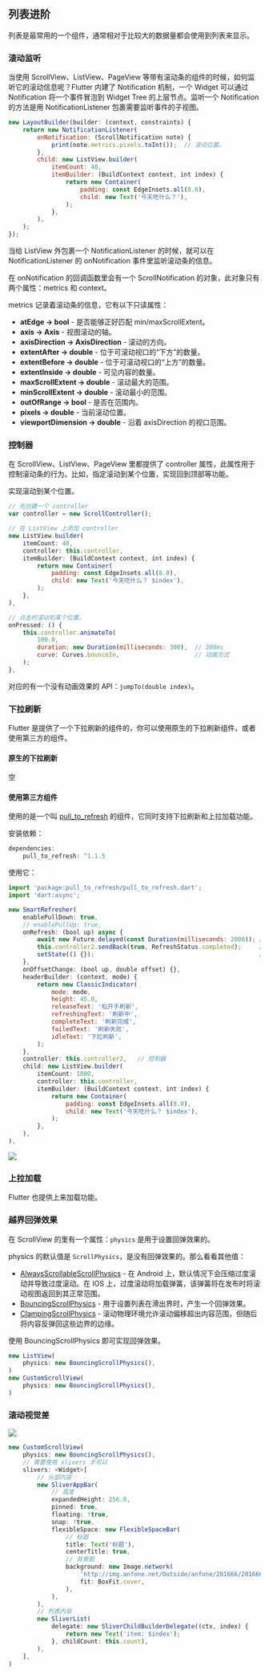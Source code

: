 
## 列表进阶
列表是最常用的一个组件，通常相对于比较大的数据量都会使用到列表来显示。


### 滚动监听
当使用 ScrollView、ListView、PageView 等带有滚动条的组件的时候，如何监听它的滚动信息呢？Flutter 内建了 Notification 机制，一个 Widget 可以通过 Notification 将一个事件冒泡到 Widget Tree 的上层节点。监听一个 Notification 的方法是用 NotificationListener 包裹需要监听事件的子视图。

```js
new LayoutBuilder(builder: (context, constraints) {
    return new NotificationListener(
        onNotification: (ScrollNotification note) {
            print(note.metrics.pixels.toInt());  // 滚动位置。
        },
        child: new ListView.builder(
            itemCount: 40,
            itemBuilder: (BuildContext context, int index) {
                return new Container(
                    padding: const EdgeInsets.all(8.0),
                    child: new Text('今天吃什么？'),
                );
            },
        ),
    );
});
```

当给 ListView 外包裹一个 NotificationListener 的时候，就可以在 NotificationListener 的 onNotification 事件里监听滚动条的信息。

在 onNotification 的回调函数里会有一个 ScrollNotification 的对象，此对象只有两个属性：metrics 和 context。

metrics 记录着滚动条的信息，它有以下只读属性：
- **atEdge → bool** - 是否能够正好匹配 min/maxScrollExtent。
- **axis → Axis** - 视图滚动的轴。
- **axisDirection → AxisDirection** - 滚动的方向。
- **extentAfter → double** - 位于可滚动视口的“下方”的数量。
- **extentBefore → double** - 位于可滚动视口的“上方”的数量。
- **extentInside → double** - 可见内容的数量。
- **maxScrollExtent → double** - 滚动最大的范围。
- **minScrollExtent → double** - 滚动最小的范围。
- **outOfRange → bool** - 是否在范围内。
- **pixels → double** - 当前滚动位置。
- **viewportDimension → double** - 沿着 axisDirection 的视口范围。

### 控制器
在 ScrollView、ListView、PageView 里都提供了 controller 属性，此属性用于控制滚动条的行为。比如，指定滚动到某个位置，实现回到顶部等功能。


实现滚动到某个位置。

```js
// 先创建一个 controller
var controller = new ScrollController();

// 在 ListView 上添加 controller
new ListView.builder(
    itemCount: 40,
    controller: this.controller,
    itemBuilder: (BuildContext context, int index) {
        return new Container(
            padding: const EdgeInsets.all(8.0),
            child: new Text('今天吃什么？ $index'),
        );
    },
),

// 点击时滚动到某个位置。
onPressed: () {
    this.controller.animateTo(
        100.0,
        duration: new Duration(milliseconds: 300),  // 300ms
        curve: Curves.bounceIn,                     // 动画方式
    );
},
```

对应的有一个没有动画效果的 API：`jumpTo(double index)`。


### 下拉刷新
Flutter 是提供了一个下拉刷新的组件的，你可以使用原生的下拉刷新组件，或者使用第三方的组件。

#### 原生的下拉刷新
空

#### 使用第三方组件
使用的是一个叫 [pull_to_refresh](https://pub.flutter-io.cn/packages/pull_to_refresh) 的组件，它同时支持下拉刷新和上拉加载功能。

安装依赖：

```js
dependencies:
    pull_to_refresh: ^1.1.5
```

使用它：

```js
import 'package:pull_to_refresh/pull_to_refresh.dart';
import 'dart:async';

new SmartRefresher(
    enablePullDown: true,
    // enablePullUp: true,
    onRefresh: (bool up) async {
        await new Future.delayed(const Duration(milliseconds: 2000)); // 等待异步操作
        this.controller2.sendBack(true, RefreshStatus.completed);     // 设置状态为完成
        setState(() {});                                              // 更新界面
    },
    onOffsetChange: (bool up, double offset) {},
    headerBuilder: (context, mode) {
        return new ClassicIndicator(
            mode: mode,
            height: 45.0,
            releaseText: '松开手刷新',
            refreshingText: '刷新中',
            completeText: '刷新完成',
            failedText: '刷新失败',
            idleText: '下拉刷新',
        );
    },
    controller: this.controller2,   // 控制器
    child: new ListView.builder(
        itemCount: 1000,
        controller: this.controller,
        itemBuilder: (BuildContext context, int index) {
            return new Container(
                padding: const EdgeInsets.all(8.0),
                child: new Text('今天吃什么？ $index'),
            );
        },
    ),
),
```

![](/../../image/20180701214907.gif)


### 上拉加载
Flutter 也提供上来加载功能。


### 越界回弹效果
在 ScrollView 的里有一个属性：`physics` 是用于设置回弹效果的。

physics 的默认值是 `ScrollPhysics`，是没有回弹效果的。那么看看其他值：
- [AlwaysScrollableScrollPhysics](https://docs.flutter.io/flutter/widgets/AlwaysScrollableScrollPhysics-class.html) - 在 Android 上，默认情况下会压缩过度滚动并导致过度滚动。在 IOS 上，过度滚动将加载弹簧，该弹簧将在发布时将滚动视图返回到其正常范围。
- [BouncingScrollPhysics](https://docs.flutter.io/flutter/widgets/BouncingScrollPhysics-class.html) - 用于设置列表在滑出界时，产生一个回弹效果。
- [ClampingScrollPhysics](https://docs.flutter.io/flutter/widgets/ClampingScrollPhysics-class.html) - 滚动物理环境允许滚动偏移超出内容范围，但随后将内容反弹回这些边界的边缘。

使用 BouncingScrollPhysics 即可实现回弹效果。

```js
new ListView(
    physics: new BouncingScrollPhysics(),
)
new CustomScrollView(
    physics: new BouncingScrollPhysics(),
)
```

### 滚动视觉差
![](/../../image/20180705201457.gif)

```js
new CustomScrollView(
    physics: new BouncingScrollPhysics(),
    // 需要使用 slivers 才可以
    slivers: <Widget>[
        // 头部内容
        new SliverAppBar(
            // 高度
            expandedHeight: 256.0,
            pinned: true,
            floating: !true,
            snap: !true,
            flexibleSpace: new FlexibleSpaceBar(
                // 标题
                title: Text('标题'),
                centerTitle: true,
                // 背景图
                background: new Image.network(
                    'http://img.anfone.net/Outside/anfone/201666/2016661523021277.jpg',
                    fit: BoxFit.cover,
                ),
            ),
        ),
        // 列表内容
        new SliverList(
            delegate: new SliverChildBuilderDelegate((ctx, index) {
                return new Text('item: $index');
            }, childCount: this.count),
        ),
    ],
)
```
